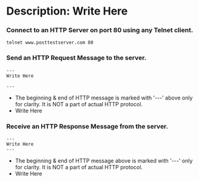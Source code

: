 # Description: Write Here

### Connect to an HTTP Server on port 80 using any Telnet client.
```
telnet www.posttestserver.com 80
```

### Send an HTTP Request Message to the server.
```
---
Write Here

---
```
- The beginning & end of HTTP message is marked with '---' above only for clarity. It is NOT a part of actual HTTP protocol.
- Write Here

### Receive an HTTP Response Message from the server.
```
---
Write Here
---
```
- The beginning & end of HTTP message above is marked with '---' only for clarity. It is NOT a part of actual HTTP protocol.
- Write Here